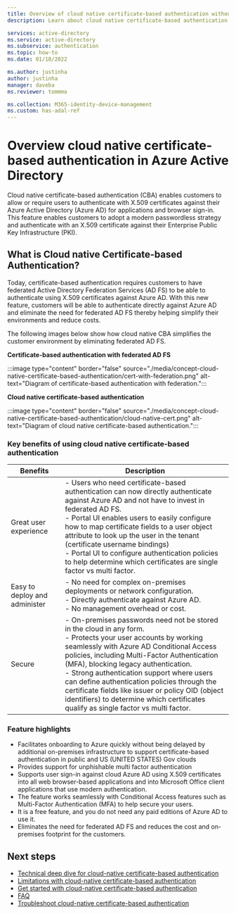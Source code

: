 ```yaml
---
title: Overview of cloud native certificate-based authentication without federation - Azure Active Directory
description: Learn about cloud native certificate-based authentication in Azure Active Directory

services: active-directory
ms.service: active-directory
ms.subservice: authentication
ms.topic: how-to
ms.date: 01/18/2022

ms.author: justinha
author: justinha
manager: daveba
ms.reviewer: tommma

ms.collection: M365-identity-device-management
ms.custom: has-adal-ref
---
```


# Overview cloud native certificate-based authentication in Azure Active Directory

Cloud native certificate-based authentication (CBA) enables customers to allow or require users to authenticate with X.509 certificates against their Azure Active Directory (Azure AD) for applications and browser sign-in. 
This feature enables customers to adopt a modern passwordless strategy and authenticate with an X.509 certificate against their Enterprise Public Key Infrastructure (PKI).


## What is Cloud native Certificate-based Authentication?

Today, certificate-based authentication requires customers to have federated Active Directory Federation Services (AD FS) to be able to authenticate using X.509 certificates against Azure AD. With this new feature, customers will be able to authenticate directly against Azure AD and eliminate the need for federated AD FS thereby helping simplify their environments and reduce costs.

The following images below show how cloud native CBA simplifies the customer environment by eliminating federated AD FS. 

**Certificate-based authentication with federated AD FS**

:::image type="content" border="false" source="./media/concept-cloud-native-certificate-based-authentication/cert-with-federation.png" alt-text="Diagram of certificate-based authentication with federation.":::

**Cloud native certificate-based authentication**

:::image type="content" border="false" source="./media/concept-cloud-native-certificate-based-authentication/cloud-native-cert.png" alt-text="Diagram of cloud native certificate-based authentication.":::


### Key benefits of using cloud native certificate-based authentication

| Benefits | Description |
|---------|---------|
| Great user experience |- Users who need certificate-based authentication can now directly authenticate against Azure AD and not have to invest in federated AD FS.<br>- Portal UI enables users to easily configure how to map certificate fields to a user object attribute to look up the user in the tenant (certificate username bindings)<br>- Portal UI to configure authentication policies to help determine which certificates are single factor vs multi factor. |
| Easy to deploy and administer |- No need for complex on-premises deployments or network configuration.<br>- Directly authenticate against Azure AD. <br>- No management overhead or cost. |
| Secure |- On-premises passwords need not be stored in the cloud in any form.<br>- Protects your user accounts by working seamlessly with Azure AD Conditional Access policies, including Multi-Factor Authentication (MFA), blocking legacy authentication.<br>- Strong authentication support where users can define authentication policies through the certificate fields like issuer or policy OID (object identifiers) to determine which certificates qualify as single factor vs multi factor. |

### Feature highlights

- Facilitates onboarding to Azure quickly without being delayed by additional on-premises infrastructure to support certificate-based authentication in public and US (UNITED STATES) Gov clouds 
- Provides support for unphishable multi factor authentication
- Supports user sign-in against cloud Azure AD using X.509 certificates into all web browser-based applications and into Microsoft Office client applications that use modern authentication.
- The feature works seamlessly with Conditional Access features such as Multi-Factor Authentication (MFA) to help secure your users.
- It is a free feature, and you do not need any paid editions of Azure AD to use it.
- Eliminates the need for federated AD FS and reduces the cost and on-premises footprint for the customers.

## Next steps

- [Technical deep dive for cloud-native certificate-based authentication](concept-cloud-native-certificate-based-authentication-technical-deep-dive.md)   
- [Limitations with cloud-native certificate-based authentication](concept-cloud-native-certificate-based-authentication-limitations.md)
- [Get started with cloud-native certificate-based authentication](how-to-certificate-based-authentication.md)
- [FAQ](cloud-native-certificate-based-authentication-faq.yml)
- [Troubleshoot cloud-native certificate-based authentication](troubleshoot-cloud-native-certificate-based-authentication.md)

